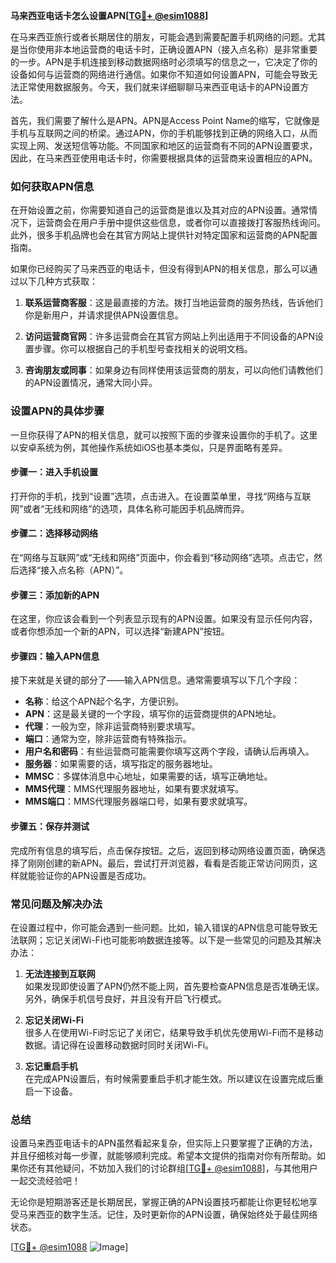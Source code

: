 **马来西亚电话卡怎么设置APN[[TG💪+ @esim1088](https://t.me/s/esim1088)]**

在马来西亚旅行或者长期居住的朋友，可能会遇到需要配置手机网络的问题。尤其是当你使用非本地运营商的电话卡时，正确设置APN（接入点名称）是非常重要的一步。APN是手机连接到移动数据网络时必须填写的信息之一，它决定了你的设备如何与运营商的网络进行通信。如果你不知道如何设置APN，可能会导致无法正常使用数据服务。今天，我们就来详细聊聊马来西亚电话卡的APN设置方法。

首先，我们需要了解什么是APN。APN是Access Point Name的缩写，它就像是手机与互联网之间的桥梁。通过APN，你的手机能够找到正确的网络入口，从而实现上网、发送短信等功能。不同国家和地区的运营商有不同的APN设置要求，因此，在马来西亚使用电话卡时，你需要根据具体的运营商来设置相应的APN。

### 如何获取APN信息

在开始设置之前，你需要知道自己的运营商是谁以及其对应的APN设置。通常情况下，运营商会在用户手册中提供这些信息，或者你可以直接拨打客服热线询问。此外，很多手机品牌也会在其官方网站上提供针对特定国家和运营商的APN配置指南。

如果你已经购买了马来西亚的电话卡，但没有得到APN的相关信息，那么可以通过以下几种方式获取：

1. **联系运营商客服**：这是最直接的方法。拨打当地运营商的服务热线，告诉他们你是新用户，并请求提供APN设置信息。
   
2. **访问运营商官网**：许多运营商会在其官方网站上列出适用于不同设备的APN设置步骤。你可以根据自己的手机型号查找相关的说明文档。

3. **咨询朋友或同事**：如果身边有同样使用该运营商的朋友，可以向他们请教他们的APN设置情况，通常大同小异。

### 设置APN的具体步骤

一旦你获得了APN的相关信息，就可以按照下面的步骤来设置你的手机了。这里以安卓系统为例，其他操作系统如iOS也基本类似，只是界面略有差异。

#### 步骤一：进入手机设置
打开你的手机，找到“设置”选项，点击进入。在设置菜单里，寻找“网络与互联网”或者“无线和网络”的选项，具体名称可能因手机品牌而异。

#### 步骤二：选择移动网络
在“网络与互联网”或“无线和网络”页面中，你会看到“移动网络”选项。点击它，然后选择“接入点名称（APN）”。

#### 步骤三：添加新的APN
在这里，你应该会看到一个列表显示现有的APN设置。如果没有显示任何内容，或者你想添加一个新的APN，可以选择“新建APN”按钮。

#### 步骤四：输入APN信息
接下来就是关键的部分了——输入APN信息。通常需要填写以下几个字段：
- **名称**：给这个APN起个名字，方便识别。
- **APN**：这是最关键的一个字段，填写你的运营商提供的APN地址。
- **代理**：一般为空，除非运营商特别要求填写。
- **端口**：通常为空，除非运营商有特殊指示。
- **用户名和密码**：有些运营商可能需要你填写这两个字段，请确认后再填入。
- **服务器**：如果需要的话，填写指定的服务器地址。
- **MMSC**：多媒体消息中心地址，如果需要的话，填写正确地址。
- **MMS代理**：MMS代理服务器地址，如果有要求就填写。
- **MMS端口**：MMS代理服务器端口号，如果有要求就填写。

#### 步骤五：保存并测试
完成所有信息的填写后，点击保存按钮。之后，返回到移动网络设置页面，确保选择了刚刚创建的新APN。最后，尝试打开浏览器，看看是否能正常访问网页，这样就能验证你的APN设置是否成功。

### 常见问题及解决办法

在设置过程中，你可能会遇到一些问题。比如，输入错误的APN信息可能导致无法联网；忘记关闭Wi-Fi也可能影响数据连接等。以下是一些常见的问题及其解决办法：

1. **无法连接到互联网**  
   如果发现即使设置了APN仍然不能上网，首先要检查APN信息是否准确无误。另外，确保手机信号良好，并且没有开启飞行模式。

2. **忘记关闭Wi-Fi**  
   很多人在使用Wi-Fi时忘记了关闭它，结果导致手机优先使用Wi-Fi而不是移动数据。请记得在设置移动数据时同时关闭Wi-Fi。

3. **忘记重启手机**  
   在完成APN设置后，有时候需要重启手机才能生效。所以建议在设置完成后重启一下设备。

### 总结

设置马来西亚电话卡的APN虽然看起来复杂，但实际上只要掌握了正确的方法，并且仔细核对每一步骤，就能够顺利完成。希望本文提供的指南对你有所帮助。如果你还有其他疑问，不妨加入我们的讨论群组[[TG💪+ @esim1088](https://t.me/s/esim1088)]，与其他用户一起交流经验吧！

无论你是短期游客还是长期居民，掌握正确的APN设置技巧都能让你更轻松地享受马来西亚的数字生活。记住，及时更新你的APN设置，确保始终处于最佳网络状态。

[[TG💪+ @esim1088](https://t.me/s/esim1088) ![Image](https://i.postimg.cc/4NQfJmqS/Snipaste-2025-05-13-00-14-12.png)]